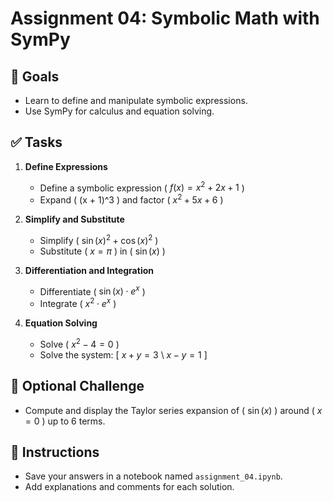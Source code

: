 # Assignment 04: Symbolic Math with SymPy

## 🌟 Goals
- Learn to define and manipulate symbolic expressions.
- Use SymPy for calculus and equation solving.

## ✅ Tasks

1. **Define Expressions**  
   - Define a symbolic expression \( $f(x) = x^2 + 2x + 1$ \)
   - Expand \( (x + 1)^3 \) and factor \( $x^2 + 5x + 6$ \)

2. **Simplify and Substitute**  
   - Simplify \( $\sin(x)^2 + \cos(x)^2$ \)
   - Substitute \( $x = \pi$ \) in \( $\sin(x)$ \)

3. **Differentiation and Integration**  
   - Differentiate \( $\sin(x) \cdot e^x$ \)
   - Integrate \( $x^2 \cdot e^x$ \)

4. **Equation Solving**  
   - Solve \( $x^2 - 4 = 0$ \)
   - Solve the system:
     \[ $x + y = 3$ \\
        $x - y = 1$ \]

## 🌟 Optional Challenge
- Compute and display the Taylor series expansion of \( $\sin(x)$ \) around \( $x = 0$ \) up to 6 terms.

## 📌 Instructions
- Save your answers in a notebook named `assignment_04.ipynb`.
- Add explanations and comments for each solution.
